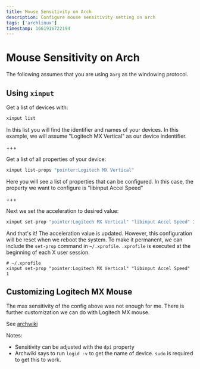 ```yaml
---
title: Mouse Sensitivity on Arch
description: Configure mouse sensitivity setting on arch
tags: ['archlinux']
timestamp: 1661916722194
---
```


# Mouse Sensitivity on Arch

The following assumes that you are using `Xorg` as the windowing protocol.

## Using `xinput`

Get a list of devices with:

```sh
xinput list
```

In this list you will find the identifier and names of your devices. In this example, we will assume "Logitech MX Vertical" as our device indentifier.

+++

Get a list of all properties of your device:

```sh
xinput list-props "pointer:Logitech MX Vertical"
```

Here you will see a list of properties that can be configured. In this case, the property we want to configure is "libinput Accel Speed"

+++

Next we set the acceleration to desired value:

```sh
xinput set-prop "pointer:Logitech MX Vertical" "libinput Accel Speed" 1
```

And that's it! The acceleration value is updated. However, this configuration will be reset when we reboot the system. To make it permanent, we can include the `set-prop` command in `~/.xprofile`. `.xprofile` is executed at the beginning of each X user session.

```
# ~/.xprofile
xinput set-prop "pointer:Logitech MX Vertical" "libinput Accel Speed" 1
```

## Customizing Logitech MX Mouse

The max sensitivity of the config above was not enough for me. There is further customization we can do with Logitech MX mouse.

See [archwiki](https://wiki.archlinux.org/title/Logitech_MX_Master)

Notes:

- Sensitivity can be adjusted with the `dpi` property
- Archwiki says to run `logid -v` to get the name of device. `sudo` is required to get this to work.

<PostDate />
<PageTags />
